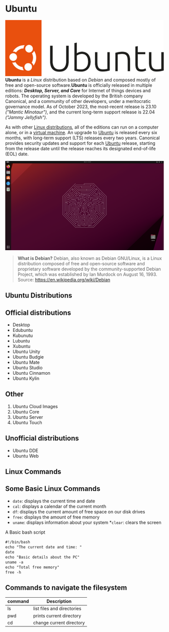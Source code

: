 # Ubuntu

![logo](UbuntuLogo.svg)
**Ubuntu** is a *Linux* distribution based on *Debian* and composed mostly of free and open-source software.**Ubuntu** is officially released in multiple editions: ***Desktop, Server,  and Core***  for Internet of things devices and robots. The operating system is developed by the British company Canonical, and a community of other developers, under a meritocratic governance model. As of October 2023, the most-recent release is 23.10 *("Mantic Minotaur")*, and the current long-term support release is 22.04 *("Jammy Jellyfish")*.

As with other [Linux distributions](https://en.wikipedia.org/wiki/Linux_distribution), all of the editions can run on a computer alone, or in a [virtual machine](https://en.wikipedia.org/wiki/Virtual_machine). An upgrade to [Ubuntu](https://ubuntu.com) is released every six months, with long-term support (LTS) releases every two years. Canonical provides security updates and support for each [Ubuntu](https://ubuntu.com) release, starting from the release date until the release reaches its designated end-of-life (EOL) date.

![desktop](UbuntuDesktop.png)

> **What is Debian?** Debian, also known as Debian GNU/Linux, is a Linux distribution composed of free and open-source  software and proprietary software developed by the community-supported Debian Project, which was established  by Ian Murdock on August 16, 1993. 
> Source: https://en.wikipedia.org/wiki/Debian

## Ubuntu Distributions
## Official distributions
* Desktop
* Edubuntu
* Kubunutu
* Lubuntu
* Xubuntu
* Ubuntu Unity
* Ubuntu Budgie
* Ubuntu Mate
* Ubuntu Studio
* Ubuntu Cinnamon
* Ubuntu Kylin

## Other
1. Ubuntu Cloud Images
2. Ubuntu Core
3. Ubuntu Server
4. Ubuntu Touch

## Unofficial distributions
* Ubuntu DDE
* Ubuntu Web

## Linux Commands
## Some Basic Linux Commands
* `date`: displays the current time and date
* `cal`: displays a calendar of the current month
* `df`: displays the current amount of free space on our disk drives
* `free`: displays the amount of free memory
* `uname`: displays information about your system
*`clear`: clears the screen

A Basic bash script

```
#!/bin/bash
echo "The current date and time: "
date
echo "Basic details about the PC"
uname -a
echo "Total free memory"
free -h
```

## Commands to navigate the filesystem

| command | Description                |
| ------- | -------------------------- |
| ls      | list files and directories |
| pwd     | prints current directory   |
| cd      | change current directory   |
